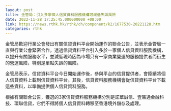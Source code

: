 ```yaml
---
layout: post
title: 金管局：引入多家個人信貸資料服務機構可減低失誤風險
date: 2022-11-28 17:25:45.000000000 +08:00
link: https://news.rthk.hk/rthk/ch/component/k2/1677530-20221128.htm
categories: rthk
---
```


金管局歡迎行業公會發出有關信貸資料平台開始運作的聯合公告，並表示金管局一直與行業公會緊密合作，透過信貸資料平台引入多於一家個人信貸資料服務機構，以提升有關服務水平，並減低現時因為市場只有一家商業營運的服務提供者而衍生的營運風險，特別是單點失誤的風險。

金管局表示，信貸資料平台今日開始運作後，參與平台的信貸提供者，會陸續將個人信貸資料上載到信貸資料平台。其後，信貸資料服務機構會從信貸資料平台下載這些資料，以準備提供個人信貸資料服務。

根據有關聯合公告，獲選的3家信貸資料服務機構分別是諾華誠信、壹賬通金融科技、環聯信貸，它們不得將個人信貸資料轉移至香港境外儲存及處理。

